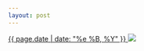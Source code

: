 ```yaml
---
layout: post
---
```


<p>
  <a href="/328">
    <time>{{ page.date | date: "%e %B, %Y" }}</time>
  </a>
  <a href="/328"><img src="{{ site.assets_url }}/328.jpg"/></a>
</p>
